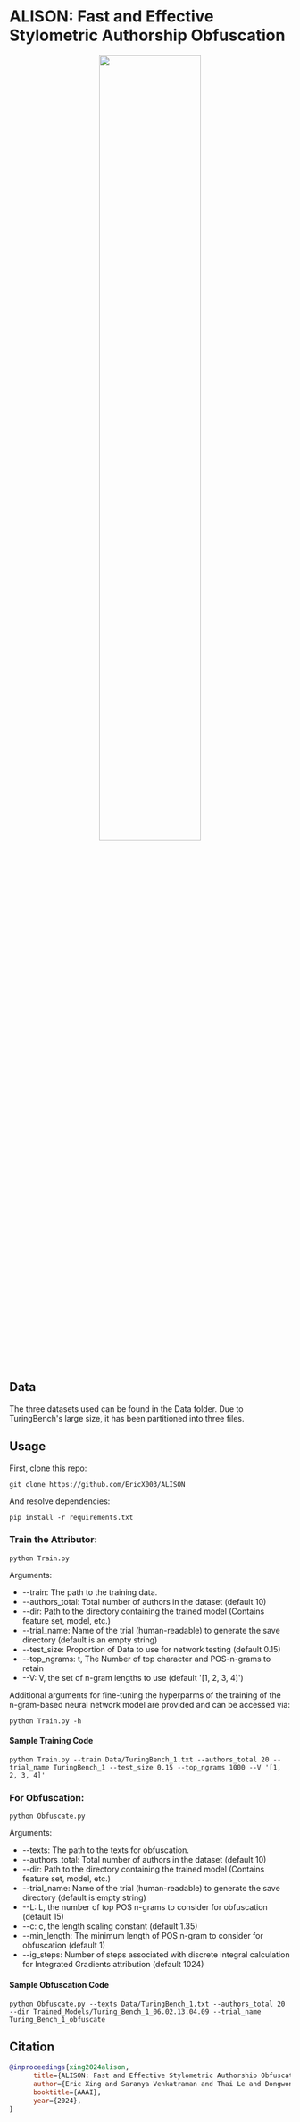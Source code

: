 # ALISON: Fast and Effective Stylometric Authorship Obfuscation

<p align="center">
<img src="Data/imgs/teaser.png" width="60%" height="60%">
</p>

## Data
The three datasets used can be found in the Data folder. Due to TuringBench's large size, it has been partitioned into three files.

## Usage
First, clone this repo:
```
git clone https://github.com/EricX003/ALISON
```
And resolve dependencies:
```
pip install -r requirements.txt
```

### Train the Attributor:

```
python Train.py
```
Arguments:

  * --train: The path to the training data.
  * --authors_total: Total number of authors in the dataset (default 10)
  * --dir: Path to the directory containing the trained model (Contains feature set, model, etc.)
  * --trial_name: Name of the trial (human-readable) to generate the save directory (default is an empty string)
  * --test_size: Proportion of Data to use for network testing (default 0.15)
  * --top_ngrams: t, The Number of top character and POS-n-grams to retain
  * --V: V, the set of n-gram lengths to use (default '[1, 2, 3, 4]')

Additional arguments for fine-tuning the hyperparms of the training of the n-gram-based neural network model are provided and can be accessed via:
 ```
python Train.py -h
```

#### Sample Training Code
```
python Train.py --train Data/TuringBench_1.txt --authors_total 20 --trial_name TuringBench_1 --test_size 0.15 --top_ngrams 1000 --V '[1, 2, 3, 4]'
```

### For Obfuscation:

```
python Obfuscate.py
```

Arguments:

  * --texts: The path to the texts for obfuscation.
  * --authors_total: Total number of authors in the dataset (default 10)
  * --dir: Path to the directory containing the trained model (Contains feature set, model, etc.)
  * --trial_name: Name of the trial (human-readable) to generate the save directory (default is empty string)
  * --L: L, the number of top POS n-grams to consider for obfuscation (default 15)
  * --c: c, the length scaling constant (default 1.35)
  * --min_length: The minimum length of POS n-gram to consider for obfuscation (default 1)
  * --ig_steps: Number of steps associated with discrete integral calculation for Integrated Gradients attribution (default 1024)

#### Sample Obfuscation Code
```
python Obfuscate.py --texts Data/TuringBench_1.txt --authors_total 20 --dir Trained_Models/Turing_Bench_1_06.02.13.04.09 --trial_name Turing_Bench_1_obfuscate
```

## Citation
```bibtex
@inproceedings{xing2024alison,
      title={ALISON: Fast and Effective Stylometric Authorship Obfuscation}, 
      author={Eric Xing and Saranya Venkatraman and Thai Le and Dongwon Lee},
      booktitle={AAAI},
      year={2024},
}
```
